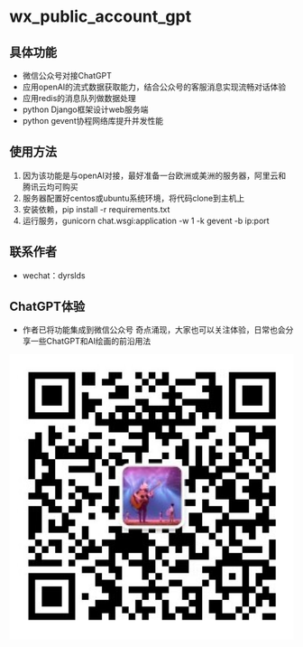 # wx_public_account_gpt

## 具体功能

- 微信公众号对接ChatGPT
- 应用openAI的流式数据获取能力，结合公众号的客服消息实现流畅对话体验
- 应用redis的消息队列做数据处理
- python Django框架设计web服务端
- python gevent协程网络库提升并发性能


## 使用方法

1. 因为该功能是与openAI对接，最好准备一台欧洲或美洲的服务器，阿里云和腾讯云均可购买
2. 服务器配置好centos或ubuntu系统环境，将代码clone到主机上
3. 安装依赖，pip install -r requirements.txt
4. 运行服务，gunicorn chat.wsgi:application -w 1 -k gevent -b ip:port

## 联系作者
- wechat：dyrslds

## ChatGPT体验
- 作者已将功能集成到微信公众号 奇点涌现，大家也可以关注体验，日常也会分享一些ChatGPT和AI绘画的前沿用法

![avatar](png/奇点涌现.png)

